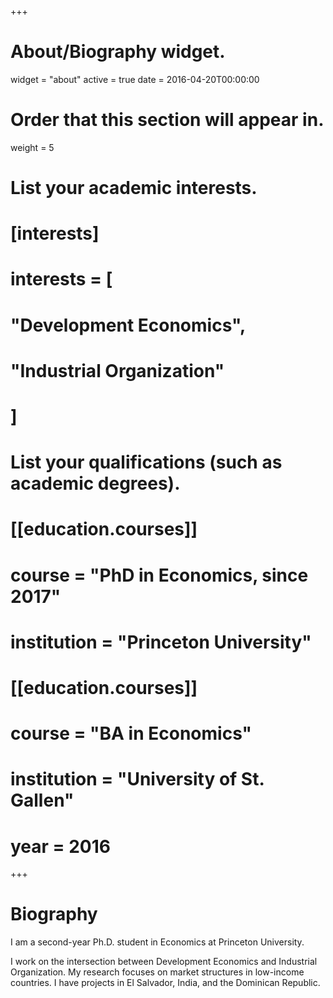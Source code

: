 +++
# About/Biography widget.
widget = "about"
active = true
date = 2016-04-20T00:00:00

# Order that this section will appear in.
weight = 5

# List your academic interests.
# [interests]
#  interests = [
#    "Development Economics",
#    "Industrial Organization"
#  ]

# List your qualifications (such as academic degrees).
# [[education.courses]]
#  course = "PhD in Economics, since 2017"
#  institution = "Princeton University"

# [[education.courses]]
#  course = "BA in Economics"
#  institution = "University of St. Gallen"
#  year = 2016
 
+++

# Biography

I am a second-year Ph.D. student in Economics at Princeton University.

I work on the intersection between Development Economics and Industrial Organization. My research focuses on market structures in low-income countries. I have projects in El Salvador, India, and the Dominican Republic.
